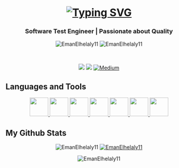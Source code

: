 <h1 align="center">
  <a href="https://git.io/typing-svg">
    <img src="https://readme-typing-svg.demolab.com?font=Righteous&size=25&pause=1000&color=0F8AF7FF&center=true&random=false&width=435&height=55&lines=Hi+There%2C+I'm+Eman+Elhelaly" alt="Typing SVG" />
  </a>
</h1>
<h3 align="center">Software Test Engineer | Passionate about Quality</h3>
<p align="center"> <img src="https://komarev.com/ghpvc/?username=EmanElhelaly11&label=Profile%20views&color=0e75b6&style=flat" alt="EmanElhelaly11"/>
<img src="https://img.shields.io/github/followers/EmanElhelaly11?label=Followers" alt="EmanElhelaly11" />
</p><br>
<p align="center">
<a href="mailto:emanelhelaly11@gmail.com"  target="_blank" title="Gmail"><img src="https://img.shields.io/badge/gmail-%23F05033.svg?style=for-the-badge&logo=gmail&logoColor=white"/></a>  
<a href="https://www.linkedin.com/in/eman-elhelaly/"  target="_blank" title="LinkedIn"><img src="https://img.shields.io/badge/linkedin-%230077B5.svg?style=for-the-badge&logo=linkedin&logoColor=white"/></a>
<a href="https://medium.com/@emanelhelaly11" target="_blank" title="Medium">
  <img src="https://img.shields.io/badge/Medium-%2312100E.svg?style=for-the-badge&logo=Medium&logoColor=white" alt="Medium" />
</a>


## Languages and Tools
<p align="center">
<p align="center">

  <!-- Git -->
  <a href="https://git-scm.com/" target="_blank">
    <img src="https://cdn.jsdelivr.net/gh/devicons/devicon/icons/git/git-original.svg" width="50" height="50"/>
  </a>

  <!-- GitHub -->
  <a href="https://github.com/" target="_blank">
    <img src="https://cdn.jsdelivr.net/gh/devicons/devicon/icons/github/github-original.svg" width="50" height="50"/>
  </a>

  <!-- MySQL -->
  <a href="https://www.mysql.com/" target="_blank">
    <img src="https://cdn.jsdelivr.net/gh/devicons/devicon/icons/mysql/mysql-original.svg" width="50" height="50"/>
  </a>

  <!-- MongoDB -->
  <a href="https://www.mongodb.com/" target="_blank">
    <img src="https://cdn.jsdelivr.net/gh/devicons/devicon/icons/mongodb/mongodb-original.svg" width="50" height="50"/>
  </a>

  <!-- Postman -->
  <a href="https://www.postman.com/" target="_blank">
    <img src="https://www.vectorlogo.zone/logos/getpostman/getpostman-icon.svg" width="50" height="50"/>
  </a>

  <!-- Java -->
  <a href="https://www.java.com/" target="_blank">
    <img src="https://cdn.jsdelivr.net/gh/devicons/devicon/icons/java/java-original.svg" width="50" height="50"/>
  </a>

  <!-- PHP -->
  <a href="https://www.php.net/" target="_blank">
    <img src="https://cdn.jsdelivr.net/gh/devicons/devicon/icons/php/php-original.svg" width="50" height="50"/>
  </a>

</p>
</p>

## My Github Stats
<p align="center">
<img src="https://github-readme-stats.vercel.app/api?username=EmanElhelaly11&show_icons=true&locale=en&theme=chartreuse-dark" alt="EmanElhelaly11"/>
  <a href="https://github.com/anuraghazra/github-readme-stats">  
 <img src="https://github-readme-stats.vercel.app/api/top-langs?username=EmanElhelaly11&show_icons=true&locale=en&theme=chartreuse-dark&layout=compact" alt="EmanElhelaly11" /></p>  </a>
</p>

<p align="center">
  <img src="https://github-readme-streak-stats.herokuapp.com/?user=EmanElhelaly11&theme=chartreuse-dark" alt="EmanElhelaly11" />
</p>


